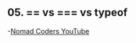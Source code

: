 ## 05. == vs === vs typeof
-[Nomad Coders YouTube](https://www.youtube.com/watch?v=4UZ9yNitwiw&list=PL7jH19IHhOLMmmjrwCi7-dMFVdoU0hhgF&index=6)